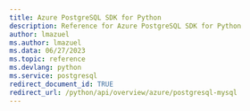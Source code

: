 ```yaml
---
title: Azure PostgreSQL SDK for Python
description: Reference for Azure PostgreSQL SDK for Python
author: lmazuel
ms.author: lmazuel
ms.data: 06/27/2023
ms.topic: reference
ms.devlang: python
ms.service: postgresql
redirect_document_id: TRUE
redirect_url: /python/api/overview/azure/postgresql-mysql
---
```

